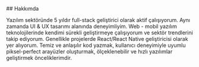 ﻿#﻿# Hakkımda
 
Yazılım sektöründe 5 yıldır full-stack geliştirici olarak aktif çalışıyorum. Aynı zamanda UI & UX tasarımı alanında deneyimliyim. Web - mobil yazılım teknolojilerinde kendimi sürekli geliştirmeye çalışıyorum ve sektör trendlerini takip ediyorum. Genellikle projelerde React/React Native geliştiricisi olarak yer alıyorum. Temiz ve anlaşılır kod yazmak, kullanıcı deneyimiyle uyumlu piksel-perfect arayüzler oluşturmak, ölçeklenebilir ve hızlı yazılımlar geliştirmek önceliklerimdir.

